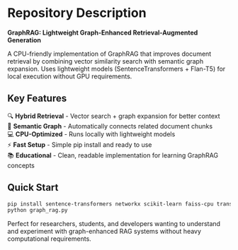 # Repository Description

**GraphRAG: Lightweight Graph-Enhanced Retrieval-Augmented Generation**

A CPU-friendly implementation of GraphRAG that improves document retrieval by combining vector similarity search with semantic graph expansion. Uses lightweight models (SentenceTransformers + Flan-T5) for local execution without GPU requirements.

## Key Features
🔍 **Hybrid Retrieval** - Vector search + graph expansion for better context  
🧠 **Semantic Graph** - Automatically connects related document chunks  
💻 **CPU-Optimized** - Runs locally with lightweight models  
⚡ **Fast Setup** - Simple pip install and ready to use  
📚 **Educational** - Clean, readable implementation for learning GraphRAG concepts  

## Quick Start
```bash
pip install sentence-transformers networkx scikit-learn faiss-cpu transformers
python graph_rag.py
```

Perfect for researchers, students, and developers wanting to understand and experiment with graph-enhanced RAG systems without heavy computational requirements.
